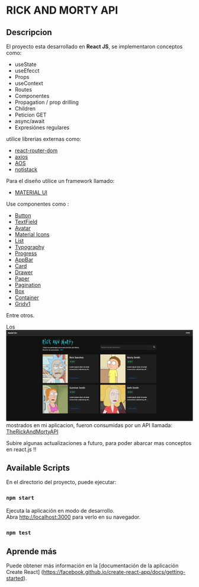 # RICK AND MORTY API

## Descripcion

El proyecto esta desarrollado en **React JS**, se implementaron conceptos como:

- useState
- useEfecct
- Props
- useContext
- Routes
- Componentes
- Propagation / prop drilling
- Children
- Peticion GET
- async/await
- Expresiónes regulares

utilice librerias externas como:

- [react-router-dom](https://reactrouter.com/en/main)
- [axios](https://www.npmjs.com/package/react-axios)
- [AOS](https://michalsnik.github.io/aos/)
- [notistack](https://notistack.com/)

Para el diseño utilice un framework llamado:

- [MATERIAL UI](https://mui.com/)

Use componentes como :

- [Button](https://mui.com/material-ui/react-button/)
- [TextField](https://mui.com/material-ui/react-text-field/)
- [Avatar](https://mui.com/material-ui/react-avatar/)
- [Material Icons](https://mui.com/material-ui/material-icons/)
- [List](https://mui.com/material-ui/react-list/)
- [Typography](https://mui.com/material-ui/react-typography/)
- [Progress](https://mui.com/material-ui/react-progress/)
- [AppBar](https://mui.com/material-ui/react-app-bar/)
- [Card](https://mui.com/material-ui/react-card/)
- [Drawer](https://mui.com/material-ui/react-drawer/)
- [Paper](https://mui.com/material-ui/react-paper/)
- [Pagination](https://mui.com/material-ui/react-pagination/)
- [Box](https://mui.com/material-ui/react-box/)
- [Container](https://mui.com/material-ui/react-container/)
- [Gridv1](https://mui.com/material-ui/react-grid/)

Entre otros.

Los ![datos](./public/captura.png) mostrados en mi aplicacion, fueron consumidas por un API llamada: [TheRickAndMortyAPI](https://rickandmortyapi.com/documentation)

Subire algunas actualizaciones a futuro, para poder abarcar mas conceptos en react.js !!

## Available Scripts

En el directorio del proyecto, puede ejecutar:

### `npm start`

Ejecuta la aplicación en modo de desarrollo.\
Abra [http://localhost:3000](http://localhost:3000) para verlo en su navegador.

### `npm test`

## Aprende más
Puede obtener más información en la [documentación de la aplicación Create React] (https://facebook.github.io/create-react-app/docs/getting-started).


